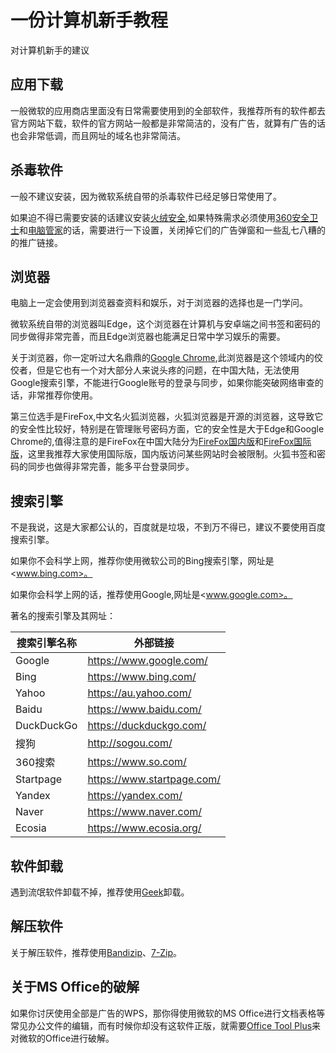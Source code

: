 # 一份计算机新手教程
对计算机新手的建议

## 应用下载
一般微软的应用商店里面没有日常需要使用到的全部软件，我推荐所有的软件都去官方网站下载，软件的官方网站一般都是非常简洁的，没有广告，就算有广告的话也会非常低调，而且网址的域名也非常简洁。

## 杀毒软件
一般不建议安装，因为微软系统自带的杀毒软件已经足够日常使用了。

如果迫不得已需要安装的话建议安装[火绒安全](https://www.huorong.cn/),如果特殊需求必须使用[360安全卫士](https://www.360.cn/)和[电脑管家](https://guanjia.qq.com/)的话，需要进行一下设置，关闭掉它们的广告弹窗和一些乱七八糟的的推广链接。

## 浏览器
电脑上一定会使用到浏览器查资料和娱乐，对于浏览器的选择也是一门学问。

微软系统自带的浏览器叫Edge，这个浏览器在计算机与安卓端之间书签和密码的同步做得非常完善，而且Edge浏览器也能满足日常中学习娱乐的需要。

关于浏览器，你一定听过大名鼎鼎的[Google Chrome](https://www.google.com/chrome/),此浏览器是这个领域内的佼佼者，但是它也有一个对大部分人来说头疼的问题，在中国大陆，无法使用Google搜索引擎，不能进行Google账号的登录与同步，如果你能突破网络审查的话，非常推荐你使用。

第三位选手是FireFox,中文名火狐浏览器，火狐浏览器是开源的浏览器，这导致它的安全性比较好，特别是在管理账号密码方面，它的安全性是大于Edge和Google Chrome的,值得注意的是FireFox在中国大陆分为[FireFox国内版](https://www.firefox.com.cn/)和[FireFox国际版](https://www.mozilla.org/zh-CN/firefox/new/)，这里我推荐大家使用国际版，国内版访问某些网站时会被限制。火狐书签和密码的同步也做得非常完善，能多平台登录同步。

## 搜索引擎
不是我说，这是大家都公认的，百度就是垃圾，不到万不得已，建议不要使用百度搜索引擎。

如果你不会科学上网，推荐你使用微软公司的Bing搜索引擎，网址是<www.bing.com>。

如果你会科学上网的话，推荐使用Google,网址是<www.google.com>。

著名的搜索引擎及其网址：

| 搜索引擎名称 | 外部链接                   |
| ------------ | -------------------------- |
| Google       | https://www.google.com/    |
| Bing         | https://www.bing.com/      |
| Yahoo        | https://au.yahoo.com/      |
| Baidu        | https://www.baidu.com/     |
| DuckDuckGo   | https://duckduckgo.com/    |
| 搜狗         | http://sogou.com/          |
| 360搜索      | https://www.so.com/        |
| Startpage    | https://www.startpage.com/ |
| Yandex       | https://yandex.com/        |
| Naver        | https://www.naver.com/     |
| Ecosia       | https://www.ecosia.org/    |

## 软件卸载
遇到流氓软件卸载不掉，推荐使用[Geek](https://geekuninstaller.com/)卸载。

## 解压软件
关于解压软件，推荐使用[Bandizip](https://www.bandisoft.com/bandizip/)、[7-Zip](https://sparanoid.com/lab/7z/)。

## 关于MS Office的破解
如果你讨厌使用全部是广告的WPS，那你得使用微软的MS Office进行文档表格等常见办公文件的编辑，而有时候你却没有这软件正版，就需要[Office Tool Plus](https://otp.landian.vip/zh-cn/)来对微软的Office进行破解。
